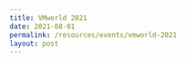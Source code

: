```yaml
---
title: VMworld 2021
date: 2021-08-01
permalink: /resources/events/vmworld-2021
layout: post
---
```

